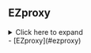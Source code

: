 
## EZproxy

<details>
  <summary>Click here to expand</summary><br/>


This is the code which cleans/processes/compiles the raw EZproxy
web logs and produces a single data set (concatenates all logs)
containing pertinent/derived fields.

### software dependencies

<sup>Reminder: this is only necessary if you want to _build_
this project. If you just want to consume the data product this outputs</sup>

Assumes a fairly recent version of R, and the following R packages
(as of 2021-05-08)

- `colorout`
- `data.table` (version 1.14.1 or above)
- `magrittr`
- `stringr`
- `openssl`
- `libbib` (any version 1.6.2 or above)

In addition to R, step 1 requires a compilation of a C++ program. Running
`make` in the root directory will produce the proper executable
(`step-1-clean-raw-logs-YEAR`) in the same directory, given that
you have a C++ toolchain (`build-essential`, etc...),
`libfmt-dev`, and `libre2-dev` installed.

<sup>Fun note: step 1 used to be in lisp but I wanted to see if I can
improve the perfomance any by switching to C++. My first attempt was
10x slower (the c++ standard regex library isn't so fast). After a lot of
trial and error</sup>

Lastly, `OpenSSL` must be installed for the `openssl` R package
to dynamically link to.

Developed on Debian GNU/Linux 10, 11, 12


### build instructions

The first step is to `rsync` the log directory from the EZproxy web
server to the local directory called `logs`.
You can do this by running `./step-0-sync-logs.sh`.
That file also contains comments/reminders that you have to (a)
be connected to the VPN, and (b) add `ezproxy` to your `/etc/hosts`
or (better) `~/.ssh/config`.

If you're just beginning to use this now, many of the logs going back to the
will no longer be available.

Once the logs have finished (one way) syncing, run
`./step-1-clean-raw-logs-YEAR`. This produces a single, cleaned,
intermediate data set containing the IP address, patron barcode,
session, datetime of access, a shortened URL, and the full URL.
This script (in addition to concatenating all daily logs into one file)
excludes certain log entries, cleans URLs, and converts the dates
into ISO 8601 format.
This tab-separated file is stored in `./intermediate/cleaned-logs.dat`.

Finally, run the R script `./step-2-compile-ezproxy-stats-YEAR.R`.
This is where most of the processing takes place. It, among other things:

- (irreversibly) hashes the patron barcode
- categorized barcode type
- joins with patron data to bring in ptype, home branch, and creation date
  (and _only_ those fields)
- joins with a vendor crosswalk to resolve the URL to a particular
  broad vendor


### how to read the data product

The final product is `./target/exproxy_2021-up-to-YYYY-MM-DD.dat.gz`
where `YYYY-MM-DD` is an ISO 8601 date.
This is a gzipped-tab-delimited data file.
You can un-gzip it (`gzip -d DATAFILE`) and then read it with
any software that reads tab-delimited files. Note that
LibreOffice. Gnumeric, or Excel aren't going to cut it for
this one; the data file can have up to over 80 million rows.
The full data set from 2020 contains 65.8 million rows.

In R, you can use `fread` from the `data.table` package to read
it straight from its gzipped form...

```
dat <- fread("./target/exproxy_2021-up-to-YYYY-MM-DD.dat.gz")
```


### fields

The data product contains the following fields
- `session`
  a unique session identifier

- `ptype`
  patron type

- `date_and_time`
  and ISO 8601 date and time (to the second)

- `vendor`
  a broad vendor category

- `url`
  a shortened URL

- `barcode`
  an (irreversibly) hashed patron barcode

- `barcode_category`
  broad categorization of barcode type

- `homebranch`
  the patron's hone branch

- `fullurl`
  the full URL

- `patroncreatedate`
  The date that the patron was created

- `extract`
  An attempt to pull the specific database accessed from the full URL

- `just_date`
  Just the date of the access (no time component) (in ISO 8601, or course)


</details>
  - [EZproxy](#ezproxy)
